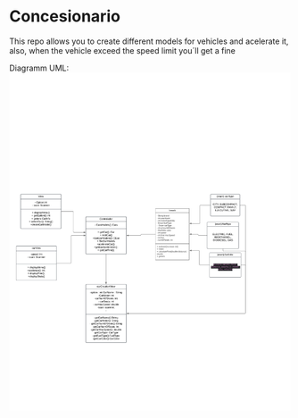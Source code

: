 # Concesionario
This repo allows you to create different models for vehicles and acelerate it, also, when the vehicle exceed the speed limit you´ll get a fine 


Diagramm UML:
![Diagrama-UML.png](Diagrama-UML.png)